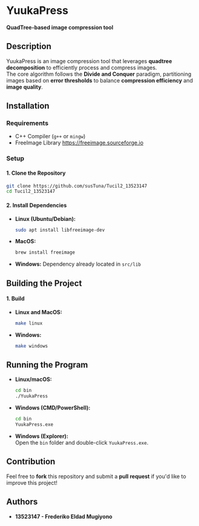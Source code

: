 # YuukaPress
**QuadTree-based image compression tool**  

## Description  
YuukaPress is an image compression tool that leverages **quadtree decomposition** to efficiently process and compress images.  
The core algorithm follows the **Divide and Conquer** paradigm, partitioning images based on **error thresholds** to balance **compression efficiency** and **image quality**.

## Installation  
### **Requirements**  
- C++ Compiler (`g++` or `mingw`)
- FreeImage Library https://freeimage.sourceforge.io

### **Setup**  
#### **1. Clone the Repository**  
```sh
git clone https://github.com/susTuna/Tucil2_13523147
cd Tucil2_13523147
```
#### **2. Install Dependencies**  
- **Linux (Ubuntu/Debian):**  
  ```sh
  sudo apt install libfreeimage-dev
  ```
- **MacOS:**  
  ```sh
  brew install freeimage
  ```
- **Windows:**
  Dependency already located in `src/lib`
  

## **Building the Project**
#### **1. Build**  
- **Linux and MacOS:**
  ```sh
  make linux
  ```
- **Windows:**
  ```sh
  make windows
  ```

## **Running the Program**
- **Linux/macOS:**  
  ```sh
  cd bin
  ./YuukaPress
  ```
- **Windows (CMD/PowerShell):**  
  ```cmd
  cd bin
  YuukaPress.exe
  ```
- **Windows (Explorer):**  
  Open the `bin` folder and double-click `YuukaPress.exe`.  

## **Contribution**
Feel free to **fork** this repository and submit a **pull request** if you'd like to improve this project!

## **Authors**
- **13523147 - Frederiko Eldad Mugiyono**